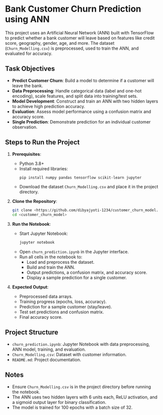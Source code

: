 
# Bank Customer Churn Prediction using ANN

This project uses an Artificial Neural Network (ANN) built with TensorFlow to predict whether a bank customer will leave based on features like credit score, geography, gender, age, and more. The dataset (`Churn_Modelling.csv`) is preprocessed, used to train the ANN, and evaluated for accuracy.

## Task Objectives
- **Predict Customer Churn**: Build a model to determine if a customer will leave the bank.
- **Data Preprocessing**: Handle categorical data (label and one-hot encoding), scale features, and split data into training/test sets.
- **Model Development**: Construct and train an ANN with two hidden layers to achieve high prediction accuracy.
- **Evaluation**: Assess model performance using a confusion matrix and accuracy score.
- **Single Prediction**: Demonstrate prediction for an individual customer observation.

## Steps to Run the Project
1. **Prerequisites**:
   - Python 3.8+
   - Install required libraries:
     ```bash
     pip install numpy pandas tensorflow scikit-learn jupyter
     ```
   - Download the dataset `Churn_Modelling.csv` and place it in the project directory.

2. **Clone the Repository**:
   ```bash
   git clone <https://github.com/dibyajyoti-1234/customer_churn_model.git>
   cd <customer_churn_model>
   ```

3. **Run the Notebook**:
   - Start Jupyter Notebook:
     ```bash
     jupyter notebook
     ```
   - Open `churn_prediction.ipynb` in the Jupyter interface.
   - Run all cells in the notebook to:
     - Load and preprocess the dataset.
     - Build and train the ANN.
     - Output predictions, a confusion matrix, and accuracy score.
     - Display a sample prediction for a single customer.

4. **Expected Output**:
   - Preprocessed data arrays.
   - Training progress (epochs, loss, accuracy).
   - Prediction for a sample customer (stay/leave).
   - Test set predictions and confusion matrix.
   - Final accuracy score.

## Project Structure
- `churn_prediction.ipynb`: Jupyter Notebook with data preprocessing, ANN model, training, and evaluation.
- `Churn_Modelling.csv`: Dataset with customer information.
- `README.md`: Project documentation.

## Notes
- Ensure `Churn_Modelling.csv` is in the project directory before running the notebook.
- The ANN uses two hidden layers with 6 units each, ReLU activation, and a sigmoid output layer for binary classification.
- The model is trained for 100 epochs with a batch size of 32.

